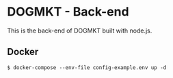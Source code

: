# DOGMKT - Back-end

This is the back-end of DOGMKT built with node.js.

## Docker

```
$ docker-compose --env-file config-example.env up -d 
```
